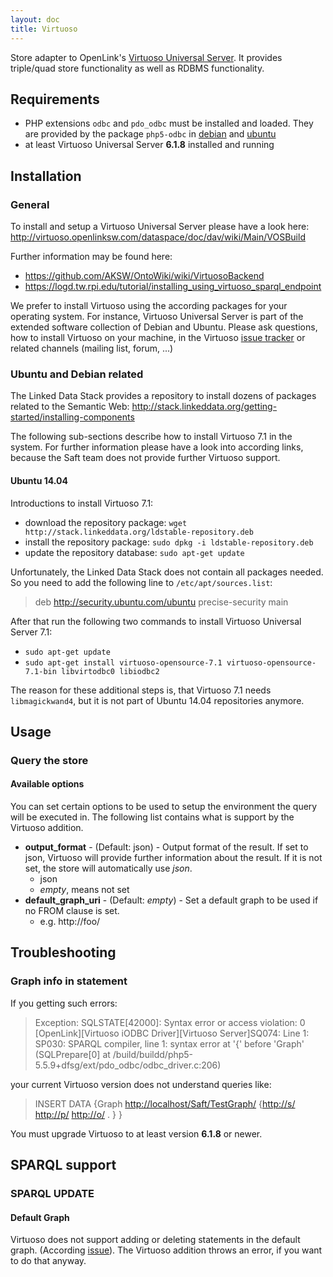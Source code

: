 ```yaml
---
layout: doc
title: Virtuoso
---
```


Store adapter to OpenLink's [Virtuoso Universal Server](http://virtuoso.openlinksw.com/). It provides triple/quad store functionality as well as RDBMS functionality.

## Requirements

* PHP extensions `odbc` and `pdo_odbc` must be installed and loaded. They are provided by the package `php5-odbc` in [debian](https://packages.debian.org/stable/php5-odbc) and [ubuntu](http://packages.ubuntu.com/trusty/php5-odbc)
* at least Virtuoso Universal Server **6.1.8** installed and running

## Installation

### General

To install and setup a Virtuoso Universal Server please have a look here: http://virtuoso.openlinksw.com/dataspace/doc/dav/wiki/Main/VOSBuild

Further information may be found here:
  * https://github.com/AKSW/OntoWiki/wiki/VirtuosoBackend
  * https://logd.tw.rpi.edu/tutorial/installing_using_virtuoso_sparql_endpoint

We prefer to install Virtuoso using the according packages for your operating system. For instance, Virtuoso Universal Server is part of the extended software collection of Debian and Ubuntu. Please ask questions, how to install Virtuoso on your machine, in the Virtuoso [issue tracker](https://github.com/openlink/virtuoso-opensource/issues) or related channels (mailing list, forum, ...)

### Ubuntu and Debian related

The Linked Data Stack provides a repository to install dozens of packages related to the Semantic Web: http://stack.linkeddata.org/getting-started/installing-components

The following sub-sections describe how to install Virtuoso 7.1 in the system. For further information please have a look into according links, because the Saft team does not provide further Virtuoso support.

#### Ubuntu 14.04

Introductions to install Virtuoso 7.1:

* download the repository package:  `wget http://stack.linkeddata.org/ldstable-repository.deb`
* install the repository package: `sudo dpkg -i ldstable-repository.deb`
* update the repository database: `sudo apt-get update`

Unfortunately, the Linked Data Stack does not contain all packages needed. So you need to add the following line to `/etc/apt/sources.list`:

> deb http://security.ubuntu.com/ubuntu precise-security main 

After that run the following two commands to install Virtuoso Universal Server 7.1:
  * `sudo apt-get update`
  * `sudo apt-get install virtuoso-opensource-7.1 virtuoso-opensource-7.1-bin libvirtodbc0 libiodbc2`

The reason for these additional steps is, that Virtuoso 7.1 needs `libmagickwand4`, but it is not part of Ubuntu 14.04 repositories anymore.

## Usage

### Query the store

#### Available options

You can set certain options to be used to setup the environment the query will be executed in. The following list contains what is support by the Virtuoso addition.

* **output_format** - (Default: json) - Output format of the result. If set to json, Virtuoso will provide further information about the result. If it is not set, the store will automatically use *json*.
  * json
  * *empty*, means not set
* **default_graph_uri** - (Default: *empty*) - Set a default graph to be used if no FROM clause is set.
  * e.g. http://foo/

## Troubleshooting

### Graph info in statement

If you getting such errors:

> Exception: SQLSTATE[42000]: Syntax error or access violation: 0 [OpenLink][Virtuoso iODBC Driver][Virtuoso Server]SQ074: Line 1: SP030: SPARQL compiler, line 1: syntax error at '{' before 'Graph' (SQLPrepare[0] at /build/buildd/php5-5.5.9+dfsg/ext/pdo_odbc/odbc_driver.c:206)

your current Virtuoso version does not understand queries like:

> INSERT DATA {Graph <http://localhost/Saft/TestGraph/> {<http://s/> <http://p/> <http://o/> . }  }

You must upgrade Virtuoso to at least version **6.1.8** or newer.

## SPARQL support

### SPARQL UPDATE 

#### Default Graph

Virtuoso does not support adding or deleting statements in the default graph. (According [issue](https://github.com/openlink/virtuoso-opensource/issues/417)). The Virtuoso addition throws an error, if you want to do that anyway.
